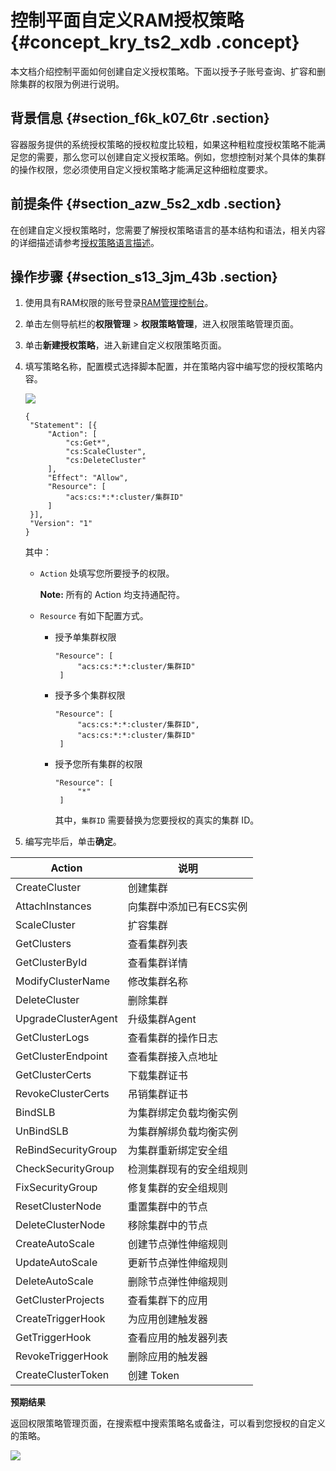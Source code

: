# 控制平面自定义RAM授权策略 {#concept_kry_ts2_xdb .concept}

本文档介绍控制平面如何创建自定义授权策略。下面以授予子账号查询、扩容和删除集群的权限为例进行说明。

## 背景信息 {#section_f6k_k07_6tr .section}

容器服务提供的系统授权策略的授权粒度比较粗，如果这种粗粒度授权策略不能满足您的需要，那么您可以创建自定义授权策略。例如，您想控制对某个具体的集群的操作权限，您必须使用自定义授权策略才能满足这种细粒度要求。

## 前提条件 {#section_azw_5s2_xdb .section}

在创建自定义授权策略时，您需要了解授权策略语言的基本结构和语法，相关内容的详细描述请参考[授权策略语言描述](https://www.alibabacloud.com/help/zh/doc-detail/28663.htm)。

## 操作步骤 {#section_s13_3jm_43b .section}

1.  使用具有RAM权限的账号登录[RAM管理控制台](https://ram.console.aliyun.com/)。
2.  单击左侧导航栏的**权限管理** \> **权限策略管理**，进入权限策略管理页面。
3.  单击**新建授权策略**，进入新建自定义权限策略页面。
4.  填写策略名称，配置模式选择脚本配置，并在策略内容中编写您的授权策略内容。

    ![](http://static-aliyun-doc.oss-cn-hangzhou.aliyuncs.com/assets/img/16637/155805767110480_zh-CN.png)

    ``` {#codeblock_i0a_ajh_b1u}
    {
     "Statement": [{
         "Action": [
             "cs:Get*",
             "cs:ScaleCluster",
             "cs:DeleteCluster"
         ],
         "Effect": "Allow",
         "Resource": [
             "acs:cs:*:*:cluster/集群ID"
         ]
     }],
     "Version": "1"
    }
    ```

    其中：

    -   `Action` 处填写您所要授予的权限。

        **Note:** 所有的 Action 均支持通配符。

    -   `Resource` 有如下配置方式。
        -   授予单集群权限

            ``` {#codeblock_j26_0tz_86s}
            "Resource": [
                 "acs:cs:*:*:cluster/集群ID"
             ]
            ```

        -   授予多个集群权限

            ``` {#codeblock_1or_p1i_itt}
            "Resource": [
                 "acs:cs:*:*:cluster/集群ID",
                 "acs:cs:*:*:cluster/集群ID"
             ]
            ```

        -   授予您所有集群的权限

            ``` {#codeblock_xuz_nle_xbh}
            "Resource": [
                 "*"
             ]
            ```

            其中，`集群ID` 需要替换为您要授权的真实的集群 ID。

5.  编写完毕后，单击**确定**。

|Action|说明|
|------|--|
|CreateCluster|创建集群|
|AttachInstances|向集群中添加已有ECS实例|
|ScaleCluster|扩容集群|
|GetClusters|查看集群列表|
|GetClusterById|查看集群详情|
|ModifyClusterName|修改集群名称|
|DeleteCluster|删除集群|
|UpgradeClusterAgent|升级集群Agent|
|GetClusterLogs|查看集群的操作日志|
|GetClusterEndpoint|查看集群接入点地址|
|GetClusterCerts|下载集群证书|
|RevokeClusterCerts|吊销集群证书|
|BindSLB|为集群绑定负载均衡实例|
|UnBindSLB|为集群解绑负载均衡实例|
|ReBindSecurityGroup|为集群重新绑定安全组|
|CheckSecurityGroup|检测集群现有的安全组规则|
|FixSecurityGroup|修复集群的安全组规则|
|ResetClusterNode|重置集群中的节点|
|DeleteClusterNode|移除集群中的节点|
|CreateAutoScale|创建节点弹性伸缩规则|
|UpdateAutoScale|更新节点弹性伸缩规则|
|DeleteAutoScale|删除节点弹性伸缩规则|
|GetClusterProjects|查看集群下的应用|
|CreateTriggerHook|为应用创建触发器|
|GetTriggerHook|查看应用的触发器列表|
|RevokeTriggerHook|删除应用的触发器|
|CreateClusterToken|创建 Token|

**预期结果**

返回权限策略管理页面，在搜索框中搜索策略名或备注，可以看到您授权的自定义的策略。

![](http://static-aliyun-doc.oss-cn-hangzhou.aliyuncs.com/assets/img/16637/155805767147367_zh-CN.png)

